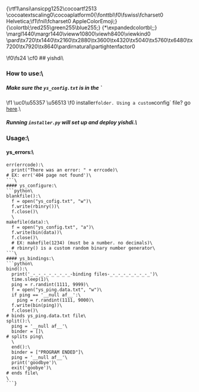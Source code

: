 {\rtf1\ansi\ansicpg1252\cocoartf2513
\cocoatextscaling0\cocoaplatform0{\fonttbl\f0\fswiss\fcharset0 Helvetica;\f1\fnil\fcharset0 AppleColorEmoji;}
{\colortbl;\red255\green255\blue255;}
{\*\expandedcolortbl;;}
\margl1440\margr1440\vieww10800\viewh8400\viewkind0
\pard\tx720\tx1440\tx2160\tx2880\tx3600\tx4320\tx5040\tx5760\tx6480\tx7200\tx7920\tx8640\pardirnatural\partightenfactor0

\f0\fs24 \cf0 ## yishdi\
### How to use:\
##### Make sure the `ys_config.txt` is in the `
\f1 \uc0\u55357 \u56513 
\f0  installer` folder. Using a custom `config` file? go [here](LINK).\
##### Running `installer.py` will set up and deploy yishdi.\
### Usage:\
#### ys_errors:\
```python\
err(errcode):\
  print("There was an error: " + errcode)\
# EX: err('404 page not found')\
```\
#### ys_configure:\
```python\
blankfile():\
  f = open("ys_cofig.txt", "w")\
  f.write(rbinry())\
  f.close()\
  \
makefile(data):\
  f = open("ys_config.txt", "a")\
  f.write(bin(data))\
  f.close()\
  # EX: makefile(1234) (must be a number. no decimals)\
  # rbinry() is a custom random binary number generator\
```\
#### ys_bindings:\
```python\
bind():\
  print('_-_-_-_-_-_-_-_-binding files-_-_-_-_-_-_-_-_')\
  time.sleep(1)\
  ping = r.randint(1111, 9999)\
  f = open("ys_ping.data.txt", "w")\
  if ping == '__null af__':\
    ping = r.randint(1111, 9000)\
  f.write(bin(ping))\
  f.close()\
# binds ys_ping.data.txt file\
split():\
  ping = '__null af__'\
  binder = []\
# splits ping\
  \
  end():\
  binder = ["PROGRAM ENDED"]\
  ping = '__null af__'\
  print('goodbye')\
  exit('goobye')\
# ends file\
\
```}